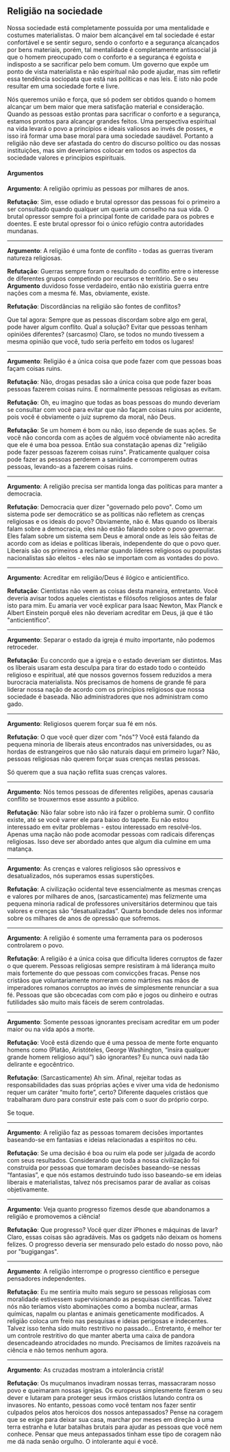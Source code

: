 ## Religião na sociedade

Nossa sociedade está completamente possuída por uma mentalidade e costumes materialistas. O maior bem alcançável em tal sociedade é estar confortável e se sentir seguro, sendo o conforto e a segurança alcançados por bens materiais, porém, tal mentalidade é completamente antissocial já que o homem preocupado com o conforto e a segurança é egoísta e indisposto a se sacrificar pelo bem comum. Um governo que expõe um ponto de vista materialista e não espiritual não pode ajudar, mas sim refletir essa tendência sociopata que está nas políticas e nas leis. E isto não pode resultar em uma sociedade forte e livre.

Nós queremos união e força, que só podem ser obtidos quando o homem alcançar um bem maior que mera satisfação material e consideração. Quando as pessoas estão prontas para sacrificar o conforto e a segurança, estamos prontos para alcançar grandes feitos. Uma perspectiva espiritual na vida levará o povo a princípios e ideais valiosos ao invés de posses, e isso irá formar uma base moral para uma sociedade saudável. Portanto a religião não deve ser afastada do centro do discurso político ou das nossas instituições, mas sim deveríamos colocar em todos os aspectos da sociedade valores e princípios espirituais.

#### Argumentos

**Argumento**: A religião oprimiu as pessoas por milhares de anos.

**Refutação**: Sim, esse odiado e brutal opressor das pessoas foi o primeiro a ser consultado quando qualquer um queria um conselho na sua vida. O brutal opressor sempre foi a principal fonte de caridade para os pobres e doentes. E este brutal opressor foi o único refúgio contra autoridades mundanas.

---

**Argumento**: A religião é uma fonte de conflito - todas as guerras tiveram natureza religiosas.

**Refutação**: Guerras sempre foram o resultado do conflito entre o interesse de diferentes grupos competindo por recursos e território. Se o seu **Argumento** duvidoso fosse verdadeiro, então não existiria guerra entre nações com a mesma fé. Mas, obviamente, existe.

**Refutação**: Discordâncias na religião são fontes de conflitos?

Que tal agora: Sempre que as pessoas discordam sobre algo em geral, pode haver algum conflito. Qual a solução? Evitar que pessoas tenham opiniões diferentes? \(sarcasmo\) Claro, se todos no mundo tivessem a mesma opinião que você, tudo seria perfeito em todos os lugares!

---

**Argumento**: Religião é a única coisa que pode fazer com que pessoas boas façam coisas ruins.

**Refutação**: Não, drogas pesadas são a única coisa que pode fazer boas pessoas fazerem coisas ruins. E normalmente pessoas religiosas as evitam.

**Refutação**: Oh, eu imagino que todas as boas pessoas do mundo deveriam se consultar com você para evitar que não façam coisas ruins por acidente, pois você é obviamente o juiz supremo da moral, não Deus.

**Refutação**: Se um homem é bom ou não, isso depende de suas ações. Se você não concorda com as ações de alguém você obviamente não acredita que ele é uma boa pessoa. Então sua constatação apenas diz "religião pode fazer pessoas fazerem coisas ruins". Praticamente qualquer coisa pode fazer as pessoas perderem a sanidade e corromperem outras pessoas, levando-as a fazerem coisas ruins.

---

**Argumento**: A religião precisa ser mantida longa das políticas para manter a democracia.

**Refutação**: Democracia quer dizer "governado pelo povo". Como um sistema pode ser democrático se as políticas não refletem as crenças religiosas e os ideais do povo? Obviamente, não é. Mas quando os liberais falam sobre a democracia, eles não estão falando sobre o povo governar. Eles falam sobre um sistema sem Deus e amoral onde as leis são feitas de acordo com as ideias e políticas liberais, independente do que o povo quer. Liberais são os primeiros a reclamar quando líderes religiosos ou populistas nacionalistas são eleitos - eles não se importam com as vontades do povo.

---

**Argumento**: Acreditar em religião/Deus é ilógico e anticientífico.

**Refutação**: Cientistas não veem as coisas desta maneira, entretanto. Você deveria avisar todos aqueles cientistas e filósofos religiosos antes de falar isto para mim. Eu amaria ver você explicar para Isaac Newton, Max Planck e Albert Einstein porquê eles não deveriam acreditar em Deus, já que é tão "anticientífico".

---

**Argumento**: Separar o estado da igreja é muito importante, não podemos retroceder.

**Refutação**: Eu concordo que a igreja e o estado deveriam ser distintos. Mas os liberais usaram esta desculpa para tirar do estado todo o conteúdo religioso e espiritual, até que nossos governos fossem reduzidos a mera burocracia materialista. Nós precisamos de homens de grande fé para liderar nossa nação de acordo com os princípios religiosos que nossa sociedade é baseada. Não administradores que nos administram como gado.

---

**Argumento**: Religiosos querem forçar sua fé em nós.

**Refutação**: O que você quer dizer com "nós"? Você está falando da pequena minoria de liberais ateus encontrados nas universidades, ou as hordas de estrangeiros que não são naturais daqui em primeiro lugar? Não, pessoas religiosas não querem forçar suas crenças nestas pessoas.

Só querem que a sua nação reflita suas crenças valores.

---

**Argumento**: Nós temos pessoas de diferentes religiões, apenas causaria conflito se trouxermos esse assunto a público.

**Refutação**: Não falar sobre isto não irá fazer o problema sumir. O conflito existe, até se você varrer ele para baixo do tapete. Eu não estou interessado em evitar problemas - estou interessado em resolvê-los. Apenas uma nação não pode acomodar pessoas com radicais diferenças religiosas. Isso deve ser abordado antes que algum dia culmine em uma matança.

---

**Argumento**: As crenças e valores religiosos são opressivos e desatualizados, nós superamos essas superstições.

**Refutação**: A civilização ocidental teve essencialmente as mesmas crenças e valores por milhares de anos, \(sarcasticamente\) mas felizmente uma pequena minoria radical de professores universitários determinou que tais valores e crenças são “desatualizadas”. Quanta bondade deles nos informar sobre os milhares de anos de opressão que sofremos.

---

**Argumento**: A religião é somente uma ferramenta para os poderosos controlarem o povo.

**Refutação**: A religião é a única coisa que dificulta lideres corruptos de fazer o que querem. Pessoas religiosas sempre resistiram à má liderança muito mais fortemente do que pessoas com convicções fracas. Pense nos cristãos que voluntariamente morreram como mártires nas mãos de imperadores romanos corruptos ao invés de simplesmente renunciar a sua fé. Pessoas que são obcecadas com com pão e jogos ou dinheiro e outras futilidades são muito mais fáceis de serem controladas.

---

**Argumento**: Somente pessoas ignorantes precisam acreditar em um poder maior ou na vida após a morte.

**Refutação**: Você está dizendo que é uma pessoa de mente forte enquanto homens como \(Platão, Aristóteles, George Washington, “insira qualquer grande homem religioso aqui”\) são ignorantes? Eu nunca ouvi nada tão delirante e egocêntrico.

**Refutação**: \(Sarcasticamente\) Ah sim. Afinal, rejeitar todas as responsabilidades das suas próprias ações e viver uma vida de hedonismo requer um caráter “muito forte”, certo? Diferente daqueles cristãos que trabalharam duro para construir este país com o suor do próprio corpo.

Se toque.

---

**Argumento**: A religião faz as pessoas tomarem decisões importantes baseando-se em fantasias e ideias relacionadas a espíritos no céu.

**Refutação**: Se uma decisão é boa ou ruim ela pode ser julgada de acordo com seus resultados. Considerando que toda a nossa civilização foi construída por pessoas que tomaram decisões baseando-se nessas “fantasias”, e que nós estamos destruindo tudo isso baseando-se em ideias liberais e materialistas, talvez nós precisamos parar de avaliar as coisas objetivamente.

---

**Argumento**: Veja quanto progresso fizemos desde que abandonamos a religião e promovemos a ciência!

**Refutação**: Que progresso? Você quer dizer iPhones e máquinas de lavar? Claro, essas coisas são agradáveis. Mas os gadgets não deixam os homens felizes. O progresso deveria ser mensurado pelo estado do nosso povo, não por "bugigangas".

---

**Argumento**: A religião interrompe o progresso científico e persegue pensadores independentes.

**Refutação**: Eu me sentiria muito mais seguro se pessoas religiosas com moralidade estivessem supervisionando as pesquisas científicas. Talvez nós não teríamos visto abominações como a bomba nuclear, armas químicas, napalm ou plantas e animais geneticamente modificados. A religião coloca um freio nas pesquisas e ideias perigosas e indecentes. Talvez isso tenha sido muito restritivo no passado… Entretanto, é melhor ter um controle restritivo do que manter aberta uma caixa de pandora desencadeando atrocidades no mundo. Precisamos de limites razoáveis na ciência e não temos nenhum agora.

---

**Argumento**: As cruzadas mostram a intolerância cristã!

**Refutação**: Os muçulmanos invadiram nossas terras, massacraram nosso povo e queimaram nossas igrejas. Os europeus simplesmente fizeram o seu dever e lutaram para proteger seus irmãos cristãos lutando contra os invasores. No entanto, pessoas como você tentam nos fazer sentir culpados pelos atos heroicos dos nossos antepassados? Pense na coragem que se exige para deixar sua casa, marchar por meses em direção à uma terra estranha e lutar batalhas brutais para ajudar as pessoas que você nem conhece. Pensar que meus antepassados tinham esse tipo de coragem não me dá nada senão orgulho. O intolerante aqui é você.

